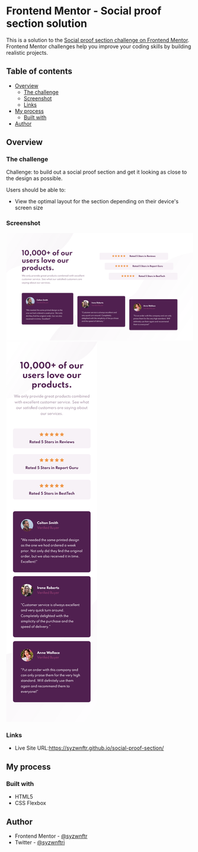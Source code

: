 # Frontend Mentor - Social proof section solution

This is a solution to the [Social proof section challenge on Frontend Mentor](https://www.frontendmentor.io/challenges/social-proof-section-6e0qTv_bA). Frontend Mentor challenges help you improve your coding skills by building realistic projects.

## Table of contents

- [Overview](#overview)
  - [The challenge](#the-challenge)
  - [Screenshot](#screenshot)
  - [Links](#links)
- [My process](#my-process)
  - [Built with](#built-with)
- [Author](#author)

## Overview

### The challenge

Challenge: to build out a social proof section and get it looking as close to the design as possible.

Users should be able to:

- View the optimal layout for the section depending on their device's screen size

### Screenshot

![](<./screenshots/social-proof-section(desktop).png>)
![](<./screenshots/social-proof-section(mobile).png>)

### Links

- Live Site URL:https://syzwnftr.github.io/social-proof-section/

## My process

### Built with

- HTML5
- CSS Flexbox

## Author

- Frontend Mentor - [@syzwnftr](https://www.frontendmentor.io/profile/syzwnftr)
- Twitter - [@syzwnftri](https://www.twitter.com/syzwnftri)
